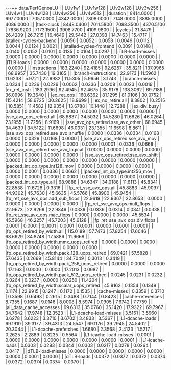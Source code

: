 ---++ data/PerfGenoaLU
| |  LUv1w1 | LUv1w128 | LUv2w128 | LUv3w256 | LUv4w1 | LUv4w128 | LUv4w256 | LUv4w512 ||
|duration |  8414.0000 |  6977.0000 |  7057.0000 |  4342.0000 |  7808.0000 |  7148.0000 |  3885.0000 |  4086.0000 | |
|task-clock |  8448.0400 |  7011.5800 |  7088.3500 |  4370.5100 |  7836.9200 |  7173.1500 |  3908.7700 |  4109.9800 | |
|cycles |  31.8479 |  26.4209 |  26.7215 |  16.4649 |  29.5442 |  27.0393 |  14.7463 |  15.4717 | |
|stalled-cycles-backend |  0.0056 |  0.0052 |  0.0058 |  0.0049 |  0.0112 |  0.0044 |  0.0124 |  0.0021 | |
|stalled-cycles-frontend |  0.0091 |  0.0148 |  0.0140 |  0.0152 |  0.0101 |  0.0135 |  0.0104 |  0.0297 | |
|iTLB-load-misses |  0.0000 |  0.0000 |  0.0000 |  0.0000 |  0.0000 |  0.0000 |  0.0000 |  0.0000 | |
|iTLB-loads |  0.0000 |  0.0000 |  0.0000 |  0.0000 |  0.0000 |  0.0000 |  0.0000 |  0.0000 | |
|instructions |  183.2240 |  92.4185 |  92.6257 |  35.8211 |  137.9965 |  68.9957 |  35.7430 |  19.3165 | |
|branch-instructions |  22.9173 |  11.5962 |  11.6238 |  5.9721 |  22.9982 |  11.5305 |  5.9656 |  3.1743 | |
|branch-misses |  0.0334 |  0.0236 |  0.0226 |  0.0062 |  0.0336 |  0.0208 |  0.0023 |  0.0019 | |
|ex_ret_instr |  183.2996 |  92.4945 |  92.4675 |  35.9178 |  138.3062 |  69.7186 |  36.0996 |  19.3640 | |
|ex_ret_ops |  160.6362 |  81.1295 |  81.0106 |  30.0752 |  115.4214 |  58.6725 |  30.2625 |  18.9699 | |
|ex_no_retire.all |  8.3802 |  10.2515 |  10.5851 |  11.4582 |  12.9354 |  13.6788 |  10.1448 |  12.7288 | |
|ex_div_busy |  0.0000 |  0.0000 |  0.0000 |  0.0000 |  0.0000 |  0.0000 |  0.0000 |  0.0000 | |
|sse_avx_ops_retired.all |  68.6837 |  34.5032 |  34.5280 |  11.6826 |  46.0264 |  23.1955 |  11.7256 |  8.9169 | |
|sse_avx_ops_retired.sse_avx_other |  68.6945 |  34.4639 |  34.5122 |  11.6698 |  46.0331 |  23.1355 |  11.6598 |  8.8611 | |
|sse_avx_ops_retired.sse_avx_shuffle |  0.0000 |  0.0336 |  0.0334 |  0.0168 |  0.0000 |  0.0329 |  0.0168 |  0.0000 | |
|sse_avx_ops_retired.sse_avx_mov |  0.0000 |  0.0000 |  0.0000 |  0.0000 |  0.0000 |  0.0001 |  0.0336 |  0.0668 | |
|sse_avx_ops_retired.sse_avx_logical |  0.0000 |  0.0000 |  0.0000 |  0.0000 |  0.0000 |  0.0000 |  0.0000 |  0.0000 | |
|sse_avx_ops_retired.sse_avx_shift |  0.0000 |  0.0000 |  0.0000 |  0.0000 |  0.0000 |  0.0000 |  0.0000 |  0.0000 | |
|packed_int_op_type.int128_mov |  0.0000 |  0.0000 |  0.0000 |  0.0000 |  0.0000 |  0.0001 |  0.0336 |  0.0662 | |
|packed_int_op_type.int256_mov |  0.0000 |  0.0000 |  0.0000 |  0.0000 |  0.0000 |  0.0000 |  0.0000 |  0.0000 | |
|packed_int_op_type.all |  68.9888 |  34.6347 |  34.0188 |  11.6113 |  45.8341 |  22.8538 |  11.6728 |  0.3316 | |
|fp_ret_sse_avx_ops.all |  45.8883 |  45.9097 |  44.9302 |  45.7630 |  45.6635 |  45.5766 |  45.8900 |  45.9454 | |
|fp_ret_sse_avx_ops.add_sub_flops |  22.9619 |  22.9367 |  22.8653 |  0.0000 |  0.0000 |  0.0000 |  0.0000 |  0.0000 | |
|fp_ret_sse_avx_ops.mult_flops |  22.9673 |  22.9269 |  22.9846 |  0.0339 |  0.0336 |  0.0314 |  0.0341 |  0.0338 | |
|fp_ret_sse_avx_ops.mac_flops |  0.0000 |  0.0000 |  0.0000 |  45.5534 |  45.5968 |  46.2257 |  45.7203 |  45.6128 | |
|fp_ret_sse_avx_ops.div_flops |  0.0001 |  0.0001 |  0.0001 |  0.0001 |  0.0001 |  0.0000 |  0.0001 |  0.0001 | |
|fp_ops_retired_by_width.all |  115.0189 |  57.7473 |  57.8254 |  17.6046 |  68.6629 |  34.8748 |  17.5886 |  11.9668 | |
|fp_ops_retired_by_width.mmx_uops_retired |  0.0000 |  0.0000 |  0.0000 |  0.0000 |  0.0000 |  0.0000 |  0.0000 |  0.0000 | |
|fp_ops_retired_by_width.pack_128_uops_retired |  69.0421 |  57.5828 |  57.6435 |  0.2669 |  45.8144 |  34.7049 |  0.3013 |  0.3419 | |
|fp_ops_retired_by_width.pack_256_uops_retired |  0.0000 |  0.0000 |  0.0000 |  17.1163 |  0.0000 |  0.0000 |  17.2013 |  0.0687 | |
|fp_ops_retired_by_width.pack_512_uops_retired |  0.0245 |  0.0231 |  0.0232 |  0.0264 |  0.0237 |  0.0000 |  0.0250 |  11.4204 | |
|fp_ops_retired_by_width.scalar_uops_retired |  45.9162 |  0.1354 |  0.1349 |  0.1174 |  22.9915 |  0.1247 |  0.1172 |  0.1535 | |
|cache-misses |  0.3359 |  0.3710 |  0.3598 |  0.6493 |  0.2615 |  0.3488 |  0.7144 |  0.8423 | |
|cache-references |  8.7355 |  9.1687 |  9.0146 |  8.0008 |  8.5974 |  9.0905 |  7.6742 |  7.7759 | |
|all_data_cache_accesses |  69.6313 |  35.0760 |  35.1420 |  17.9322 |  69.7967 |  34.7642 |  17.9748 |  12.3523 | |
|L1-dcache-load-misses |  3.5161 |  3.5960 |  3.6278 |  3.6223 |  3.3710 |  3.6702 |  3.4833 |  3.5367 | |
|L1-dcache-loads |  69.1910 |  39.3177 |  39.4313 |  24.5547 |  69.1176 |  39.2945 |  24.5402 |  20.3044 | |
|L1-dcache-prefetches |  1.6680 |  2.3568 |  2.4123 |  1.5217 |  0.2625 |  2.2889 |  0.3235 |  0.5564 | |
|L1-icache-load-misses |  0.0001 |  0.0000 |  0.0000 |  0.0000 |  0.0000 |  0.0000 |  0.0000 |  0.0001 | |
|L1-icache-loads |  0.0303 |  0.0283 |  0.0344 |  0.0303 |  0.0217 |  0.0278 |  0.0264 |  0.0417 | |
|dTLB-load-misses |  0.0000 |  0.0000 |  0.0000 |  0.0000 |  0.0000 |  0.0000 |  0.0001 |  0.0000 | |
|dTLB-loads |  0.0372 |  0.0372 |  0.0372 |  0.0374 |  0.0372 |  0.0374 |  0.0374 |  0.0370 | |

